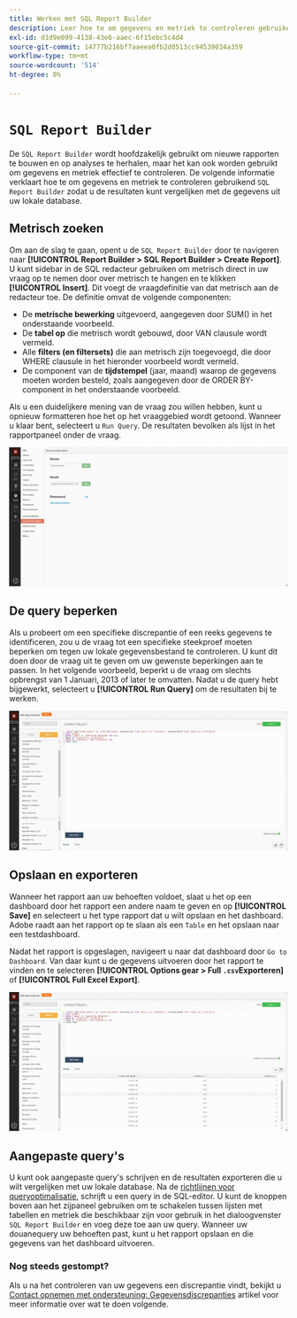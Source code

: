 ```yaml
---
title: Werken met SQL Report Builder
description: Leer hoe te om gegevens en metriek te controleren gebruikend SQL Report Builder zodat u de resultaten met de gegevens van uw lokale gegevensbestand kunt vergelijken.
exl-id: d1d9e099-4138-43e6-aaec-6f15ebc5c4d4
source-git-commit: 14777b216bf7aaeea0fb2d0513cc94539034a359
workflow-type: tm+mt
source-wordcount: '514'
ht-degree: 0%

---
```


# `SQL Report Builder`

De `SQL Report Builder` wordt hoofdzakelijk gebruikt om nieuwe rapporten te bouwen en op analyses te herhalen, maar het kan ook worden gebruikt om gegevens en metriek effectief te controleren. De volgende informatie verklaart hoe te om gegevens en metriek te controleren gebruikend `SQL Report Builder` zodat u de resultaten kunt vergelijken met de gegevens uit uw lokale database.

## Metrisch zoeken

Om aan de slag te gaan, opent u de `SQL Report Builder` door te navigeren naar **[!UICONTROL Report Builder > SQL Report Builder > Create Report]**. U kunt sidebar in de SQL redacteur gebruiken om metrisch direct in uw vraag op te nemen door over metrisch te hangen en te klikken **[!UICONTROL Insert]**. Dit voegt de vraagdefinitie van dat metrisch aan de redacteur toe. De definitie omvat de volgende componenten:

- De **metrische bewerking** uitgevoerd, aangegeven door SUM() in het onderstaande voorbeeld.
- De **tabel op** die metrisch wordt gebouwd, door VAN clausule wordt vermeld.
- Alle **filters (en filtersets)** die aan metrisch zijn toegevoegd, die door WHERE clausule in het hieronder voorbeeld wordt vermeld.
- De component van de **tijdstempel** (jaar, maand) waarop de gegevens moeten worden besteld, zoals aangegeven door de ORDER BY-component in het onderstaande voorbeeld.

Als u een duidelijkere mening van de vraag zou willen hebben, kunt u opnieuw formatteren hoe het op het vraaggebied wordt getoond. Wanneer u klaar bent, selecteert u `Run Query`. De resultaten bevolken als lijst in het rapportpaneel onder de vraag.

![](../../assets/run-query-results.gif)

## De query beperken

Als u probeert om een specifieke discrepantie of een reeks gegevens te identificeren, zou u de vraag tot een specifieke steekproef moeten beperken om tegen uw lokale gegevensbestand te controleren. U kunt dit doen door de vraag uit te geven om uw gewenste beperkingen aan te passen. In het volgende voorbeeld, beperkt u de vraag om slechts opbrengst van 1 Januari, 2013 of later te omvatten. Nadat u de query hebt bijgewerkt, selecteert u **[!UICONTROL Run Query]** om de resultaten bij te werken.

![](../../assets/restricting-query.gif)

## Opslaan en exporteren

Wanneer het rapport aan uw behoeften voldoet, slaat u het op een dashboard door het rapport een andere naam te geven en op **[!UICONTROL Save]** en selecteert u het type rapport dat u wilt opslaan en het dashboard. Adobe raadt aan het rapport op te slaan als een `Table` en het opslaan naar een testdashboard.

Nadat het rapport is opgeslagen, navigeert u naar dat dashboard door `Go to Dashboard`. Van daar kunt u de gegevens uitvoeren door het rapport te vinden en te selecteren **[!UICONTROL Options gear > Full `.csv`Exporteren]** of **[!UICONTROL Full Excel Export]**.

![](../../assets/export-dboard-data.gif)

## Aangepaste query&#39;s

U kunt ook aangepaste query&#39;s schrijven en de resultaten exporteren die u wilt vergelijken met uw lokale database. Na de [richtlijnen voor queryoptimalisatie](../../best-practices/optimizing-your-sql-queries.md), schrijft u een query in de SQL-editor. U kunt de knoppen boven aan het zijpaneel gebruiken om te schakelen tussen lijsten met tabellen en metriek die beschikbaar zijn voor gebruik in het dialoogvenster `SQL Report Builder` en voeg deze toe aan uw query. Wanneer uw douanequery uw behoeften past, kunt u het rapport opslaan en die gegevens van het dashboard uitvoeren.

### Nog steeds gestompt?

Als u na het controleren van uw gegevens een discrepantie vindt, bekijkt u [Contact opnemen met ondersteuning: Gegevensdiscrepanties](https://experienceleague.adobe.com/docs/commerce-knowledge-base/kb/troubleshooting/miscellaneous/mbi-data-discrepancies.html?lang=en) artikel voor meer informatie over wat te doen volgende.
